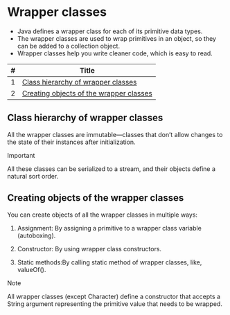 # Wrapper classes
- Java defines a wrapper class for each of its primitive data types.
- The wrapper classes are used to wrap primitives in an object, so they can be added to a collection object.
- Wrapper classes help you write cleaner code, which is easy to read.

| # | Title |
|-----:|---------------|
|     1|[Class hierarchy of wrapper classes](README.md#class-hierarchy-of-wrapper-classes)|
|     2|[Creating objects of the wrapper classes](README.md#creating-objects-of-the-wrapper-classes)|


## Class hierarchy of wrapper classes
All the wrapper classes are immutable—classes that don’t allow changes to the state of
their instances after initialization.
> [!IMPORTANT]
> All these classes can be serialized to a stream, and their objects define a natural sort order.

## Creating objects of the wrapper classes
You can create objects of all the wrapper classes in multiple ways:
1. Assignment: By assigning a primitive to a wrapper class variable (autoboxing).
2. Constructor: By using wrapper class constructors.

3. Static methods:By calling static method of wrapper classes, like, valueOf().
> [!NOTE]
>All wrapper classes (except Character) define a constructor that
accepts a String argument representing the primitive value that needs to be
wrapped.
